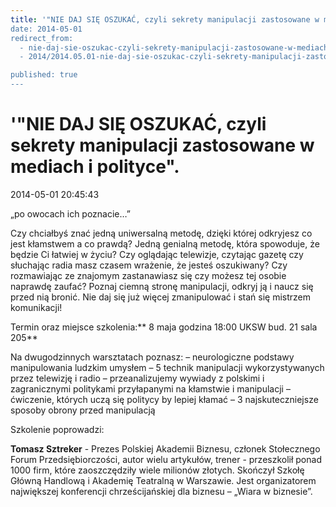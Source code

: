 ```yaml
---
title: '"NIE DAJ SIĘ OSZUKAĆ, czyli sekrety manipulacji zastosowane w mediach i polityce".
date: 2014-05-01
redirect_from: 
  - nie-daj-sie-oszukac-czyli-sekrety-manipulacji-zastosowane-w-mediach-i-polityce
  - 2014/2014.05.01-nie-daj-sie-oszukac-czyli-sekrety-manipulacji-zastosowane-w-mediach-i-polityce

published: true
---
```




# '"NIE DAJ SIĘ OSZUKAĆ, czyli sekrety manipulacji zastosowane w mediach i polityce".

<time>2014-05-01 20:45:43</time>


„po owocach ich poznacie…”


 Czy chciałbyś znać jedną uniwersalną metodę, dzięki której odkryjesz co jest kłamstwem a co prawdą? Jedną genialną metodę, która spowoduje, że będzie Ci łatwiej w życiu? Czy oglądając telewizje, czytając gazetę czy słuchając radia masz czasem wrażenie, że jesteś oszukiwany? Czy rozmawiając ze znajomym zastanawiasz się czy możesz tej osobie naprawdę zaufać? Poznaj ciemną stronę manipulacji, odkryj ją i naucz się przed nią bronić. Nie daj się już więcej zmanipulować i stań się mistrzem komunikacji!
 <!--[if !supportLineBreakNewLine]--> <!--[endif]-->


Termin oraz miejsce szkolenia:** 8 maja godzina 18:00 UKSW bud. 21 sala 205**


<!--{{intro-break}}-->


Na dwugodzinnych warsztatach poznasz:
 – neurologiczne podstawy manipulowania ludzkim umysłem
 – 5 technik manipulacji wykorzystywanych przez telewizję i radio
 – przeanalizujemy wywiady z polskimi i zagranicznymi politykami przyłapanymi na kłamstwie i manipulacji 
 – ćwiczenie, których uczą się politycy by lepiej kłamać
 – 3 najskuteczniejsze sposoby obrony przed manipulacją


Szkolenie poprowadzi:


**Tomasz Sztreker** - Prezes Polskiej Akademii Biznesu, członek Stołecznego Forum Przedsiębiorczości, autor wielu artykułów, trener - przeszkolił ponad 1000 firm, które zaoszczędziły wiele milionów złotych. Skończył Szkołę Główną Handlową i Akademię Teatralną w Warszawie. Jest organizatorem największej konferencji chrześcijańskiej dla biznesu – „Wiara w biznesie”. 


 


 


 


 <!--[endif]-->


<!--{{json:{"created_date":"2014-05-01 20:45:43","publish_down":"0000-00-00 00:00:00","id":"5392"}}}-->